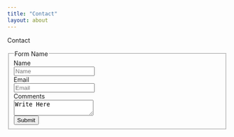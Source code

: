 ```yaml
---
title: "Contact"
layout: about
---
```

Contact

<form class="form-horizontal">
<fieldset>

<!-- Form Name -->
<legend>Form Name</legend>

<!-- Text input-->
<div class="form-group">
  <label class="col-md-4 control-label" for="textinput">Name</label>  
  <div class="col-md-4">
  <input id="textinput" name="textinput" type="text" placeholder="Name" class="form-control input-md" required="">
    
  </div>
</div>

<!-- Text input-->
<div class="form-group">
  <label class="col-md-4 control-label" for="textinput">Email</label>  
  <div class="col-md-4">
  <input id="textinput" name="textinput" type="text" placeholder="Email" class="form-control input-md" required="">
    
  </div>
</div>

<!-- Textarea -->
<div class="form-group">
  <label class="col-md-4 control-label" for="textarea">Comments</label>
  <div class="col-md-4">                     
    <textarea class="form-control" id="textarea" name="textarea">Write Here</textarea>
  </div>
</div>

<!-- Button -->
<div class="form-group">
  <label class="col-md-4 control-label" for="singlebutton"></label>
  <div class="col-md-4">
    <button id="singlebutton" name="singlebutton" class="btn btn-primary">Submit</button>
  </div>
</div>

</fieldset>
</form>


